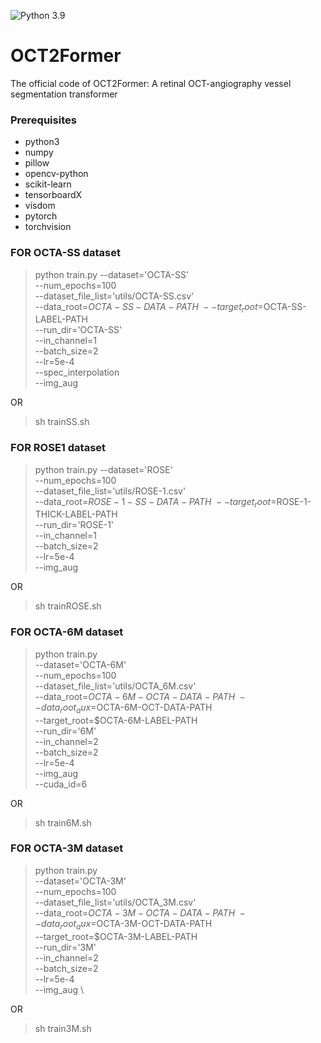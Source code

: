 ![Python 3.9](https://img.shields.io/badge/Python-3.9-3776AB)
<span id="jump1"></span>
# OCT2Former
The official code of OCT2Former: A retinal OCT-angiography vessel segmentation transformer

### Prerequisites
* python3
* numpy
* pillow
* opencv-python
* scikit-learn
* tensorboardX
* visdom
* pytorch
* torchvision

<span id="jump2"></span>
### FOR OCTA-SS dataset
 > python train.py  --dataset='OCTA-SS' \
 --num_epochs=100 \
 --dataset_file_list='utils/OCTA-SS.csv' \
 --data_root=$OCTA-SS-DATA-PATH \
 --target_root=$OCTA-SS-LABEL-PATH  \
 --run_dir='OCTA-SS' \
 --in_channel=1 \
 --batch_size=2 \
 --lr=5e-4 \
 --spec_interpolation \
 --img_aug 
 
 OR
 
 > sh trainSS.sh


### FOR ROSE1 dataset
 > python train.py --dataset='ROSE' \
 --num_epochs=100 \
 --dataset_file_list='utils/ROSE-1.csv' \
 --data_root=$ROSE-1-SS-DATA-PATH \
 --target_root=$ROSE-1-THICK-LABEL-PATH \
 --run_dir='ROSE-1' \
 --in_channel=1 \
 --batch_size=2 \
 --lr=5e-4 \
 --img_aug 
 
 OR
 
 > sh trainROSE.sh
 
 
### FOR OCTA-6M dataset
 > python train.py  
 --dataset='OCTA-6M' \
 --num_epochs=100 \
 --dataset_file_list='utils/OCTA_6M.csv' \
 --data_root=$OCTA-6M-OCTA-DATA-PATH  \
 --data_root_aux=$OCTA-6M-OCT-DATA-PATH \
 --target_root=$OCTA-6M-LABEL-PATH \
 --run_dir='6M' \
 --in_channel=2 \
 --batch_size=2 \
 --lr=5e-4 \
 --img_aug \
 --cuda_id=6
 
 OR
 
 > sh train6M.sh

### FOR OCTA-3M dataset
 > python train.py  
 --dataset='OCTA-3M' \
 --num_epochs=100 \
 --dataset_file_list='utils/OCTA_3M.csv' \
 --data_root=$OCTA-3M-OCTA-DATA-PATH  \
 --data_root_aux=$OCTA-3M-OCT-DATA-PATH \
 --target_root=$OCTA-3M-LABEL-PATH \
 --run_dir='3M' \
 --in_channel=2 \
 --batch_size=2 \
 --lr=5e-4 \
 --img_aug \
 
 OR
 
 > sh train3M.sh

